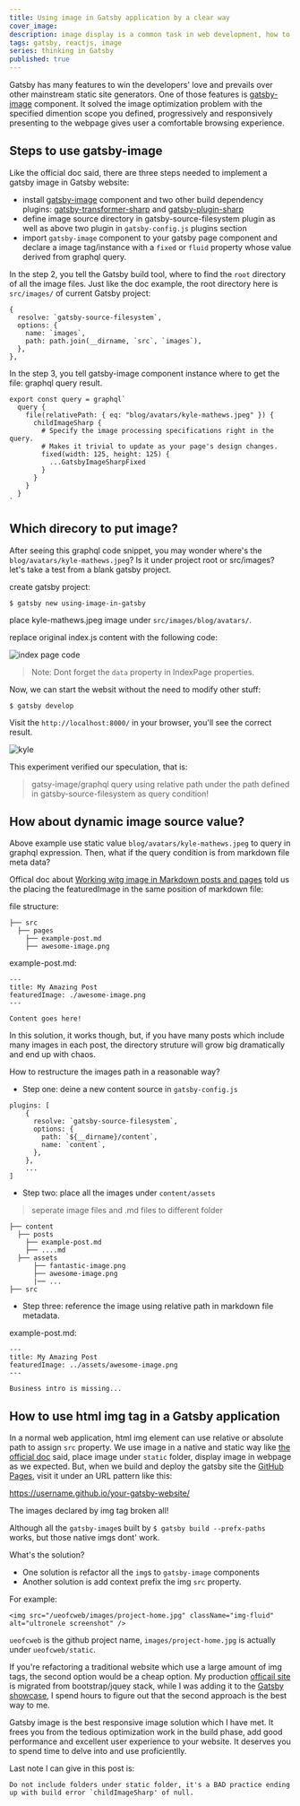```yaml
---
title: Using image in Gatsby application by a clear way
cover_image:
description: image display is a common task in web development, how to use it in Gatsby application may seem confused, this article described the anwser to it.
tags: gatsby, reactjs, image
series: thinking in Gatsby
published: true
---
```


Gatsby has many features to win the developers' love and prevails over other mainstream static site generators. One of those features is [gatsby-image](https://www.gatsbyjs.org/packages/gatsby-image/) component. It solved the image optimization problem with the specified dimention scope you defined, progressively and responsively presenting to the webpage gives user a comfortable browsing experience.

## Steps to use gatsby-image

Like the official doc said, there are three steps needed to implement a gatsby image in Gatsby website:

- install [gatsby-image](https://github.com/gatsbyjs/gatsby/tree/master/packages/gatsby-image) component and two other build dependency plugins: [gatsby-transformer-sharp](https://www.gatsbyjs.org/packages/gatsby-transformer-sharp/) and [gatsby-plugin-sharp](https://www.gatsbyjs.org/packages/gatsby-plugin-sharp/)
- define image source directory in gatsby-source-filesystem plugin as well as above two plugin in `gatsby-config.js` plugins section
- import `gatsby-image` component to your gatsby page component and declare a image tag/instance with a `fixed` or `fluid` property whose value derived from graphql query.

In the step 2, you tell the Gatsby build tool, where to find the `root` directory of all the image files. Just like the doc example, the root directory here is `src/images/` of current Gatsby project:

```
{
  resolve: `gatsby-source-filesystem`,
  options: {
    name: `images`,
    path: path.join(__dirname, `src`, `images`),
  },
},
```

In the step 3, you tell gatsby-image component instance where to get the file: graphql query result.

```
export const query = graphql`
  query {
    file(relativePath: { eq: "blog/avatars/kyle-mathews.jpeg" }) {
      childImageSharp {
        # Specify the image processing specifications right in the query.
        # Makes it trivial to update as your page's design changes.
        fixed(width: 125, height: 125) {
          ...GatsbyImageSharpFixed
        }
      }
    }
  }
`
```

## Which direcory to put image?

After seeing this graphql code snippet, you may wonder where's the `blog/avatars/kyle-mathews.jpeg`? Is it under project root or src/images? let's take a test from a blank gatsby project.

create gatsby project:

```
$ gatsby new using-image-in-gatsby
```

place kyle-mathews.jpeg image under `src/images/blog/avatars/`.

replace original index.js content with the following code:

![index page code](./assets/index_20190815_37.png)

> Note: Dont forget the `data` property in IndexPage properties.

Now, we can start the websit without the need to modify other stuff:

```
$ gatsby develop
```

Visit the `http://localhost:8000/` in your browser, you'll see the correct result.

![kyle](./assets/kyle_20190815_38.png)

This experiment verified our speculation, that is:

> gatsy-image/graphql query using relative path under the path defined in gatsby-source-filesystem as query condition!

## How about dynamic image source value?

Above example use static value `blog/avatars/kyle-mathews.jpeg` to query in graphql expression. Then, what if the query condition is from markdown file meta data?

Offical doc about [Working witg image in Markdown posts and pages](https://www.gatsbyjs.org/docs/working-with-images-in-markdown/) told us the placing the featuredImage in the same position of markdown file:

file structure:

    ├── src
      ├── pages
        ├── example-post.md
        ├── awesome-image.png

example-post.md:

```
---
title: My Amazing Post
featuredImage: ./awesome-image.png
---

Content goes here!
```

In this solution, it works though, but, if you have many posts which include many images in each post, the directory struture will grow big dramatically and end up with chaos.

How to restructure the images path in a reasonable way?

- Step one: deine a new content source in `gatsby-config.js`

```
plugins: [
    {
      resolve: `gatsby-source-filesystem`,
      options: {
        path: `${__dirname}/content`,
        name: `content`,
      },
    },
    ...
]
```

- Step two: place all the images under `content/assets`

> seperate image files and .md files to different folder

    ├── content
      ├── posts
        ├── example-post.md
        ├── ....md
      ├── assets
          ├── fantastic-image.png
          ├── awesome-image.png
          |── ...
    ├── src

- Step three: reference the image using relative path in markdown file metadata.

example-post.md:

```
---
title: My Amazing Post
featuredImage: ../assets/awesome-image.png
---

Business intro is missing...
```

## How to use html img tag in a Gatsby application

In a normal web application, html img element can use relative or absolute path to assign `src` property. We use image in a native and static way like [the official doc](https://www.gatsbyjs.org/docs/static-folder/) said, place image under `static` folder, display image in webpage as we expected. But, when we build and deploy the gatsby site the [GitHub Pages](https://pages.github.com/), visit it under an URL pattern like this:

https://username.github.io/your-gatsby-website/

The images declared by img tag broken all!

Although all the `gatsby-image`s built by `$ gatsby build --prefx-paths` works, but those native imgs dont' work.

What's the solution?

- One solution is refactor all the `img`s to `gatsby-image` components
- Another solution is add context prefix the img `src` property.

For example:

```
<img src="/ueofcweb/images/project-home.jpg" className="img-fluid" alt="ultronele screenshot" />
```

`ueofcweb` is the github project name, `images/project-home.jpg` is actually under `ueofcweb/static`.

If you're refactoring a traditional website which use a large amount of img tags, the second option would be a cheap option. My production [officail site](https://github.com/runbytech/ueofcweb) is migrated from bootstrap/jquey stack, while I was adding it to the [Gatsby showcase](https://www.gatsbyjs.org/showcase/), I spend hours to figure out that the second approach is the best way to me.

Gatsby image is the best responsive image solution which I have met. It frees you from the tedious optimization work in the build phase, add good performance and excellent user experience to your website. It deserves you to spend time to delve into and use proficientlly.

Last note I can give in this post is:

```
Do not include folders under static folder, it's a BAD practice ending up with build error `childImageSharp' of null.
```
